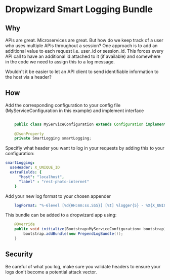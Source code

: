 # Dropwizard Smart Logging Bundle

## Why

APIs are great. Microservices are great. But how do we keep track of a user who uses multiple APIs throughout a session? 
One approach is to add an additional value to each request i.e. user_id or session_id. This forces every API call to have 
an additional id attached to it (if available) and somewhere in the code we need to assign this to a log message.

Wouldn't it be easier to let an API client to send identifiable information to the host via a header?

## How

Add the corresponding configuration to your config file (MyServiceConfiguration in this example) and implement interface

```java

    public class MyServiceConfiguration extends Configuration implements PrependLogConfiguration
    
    @JsonProperty
    private SmartLogging smartLogging;
```

Specifiy what header you want to log in your requests by adding this to your configuration:

```YAML
smartLogging:
  useHeader: X_UNIQUE_ID
  extraFields: {
      "host": "localhost",
      "label" : "rest-photo-internet"
    }
```
Add your new log format to your chosen appender

```YAML
    logFormat: "%-6level [%d{HH:mm:ss.SSS}] [%t] %logger{5} - %X{X_UNIQUE_ID} %msg %n"
```


This bundle can be added to a dropwizard app using:

```java
    @Override
    public void initialize(Bootstrap<MyServiceConfiguration> bootstrap) {
        bootstrap.addBundle(new PrependLogBundle());
    }
```


## Security

Be careful of what you log, make sure you validate headers to ensure your logs don't become a potential attack
vector.
